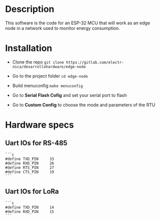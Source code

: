 # Description

This software is the code for an ESP-32 MCU that will work as an edge node in a network used to monitor energy consumption.

# Installation

* Clone the repo `git clone https://gitlab.com/electr-nica/desarrollohardware/edge-node`

* Go to the project folder `cd edge-node`

* Build menuconfig `make menuconfig`

* Go to  __Serial Flash Cofig__  and set your serial port to flash

* Go to __Custom Config__  to choose the mode and parameters of the RTU

# Hardware specs

## Uart IOs for RS-485

	```c
	#define TXD_PIN     33
	#define RXD_PIN     26
	#define RTS_PIN     27
	#define CTS_PIN     19
	```
	
## Uart IOs for LoRa

	```c
	#define TXD_PIN     14
	#define RXD_PIN     15
	```